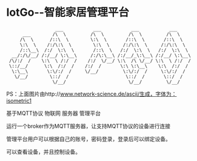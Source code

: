 # IotGo--智能家居管理平台


```
                  ___           ___           ___           ___     
      ___        /\  \         /\  \         /\  \         /\  \    
     /\  \      /::\  \        \:\  \       /::\  \       /::\  \   
     \:\  \    /:/\:\  \        \:\  \     /:/\:\  \     /:/\:\  \  
     /::\__\  /:/  \:\  \       /::\  \   /:/  \:\  \   /:/  \:\  \ 
  __/:/\/__/ /:/__/ \:\__\     /:/\:\__\ /:/__/_\:\__\ /:/__/ \:\__\
 /\/:/  /    \:\  \ /:/  /    /:/  \/__/ \:\  /\ \/__/ \:\  \ /:/  /
 \::/__/      \:\  /:/  /    /:/  /       \:\ \:\__\    \:\  /:/  / 
  \:\__\       \:\/:/  /     \/__/         \:\/:/  /     \:\/:/  /  
   \/__/        \::/  /                     \::/  /       \::/  /   
                 \/__/                       \/__/         \/__/    
```

PS：上面图片由http://www.network-science.de/ascii/生成，字体为：isometric1

基于MQTT协议 物联网 服务器 管理平台

运行一个broker作为MQTT服务器，让支持MQTT协议的设备进行连接

管理平台用户可以根据自己的账号，密码登录，登录后可以绑定设备。

可以查看设备，并且控制设备。
